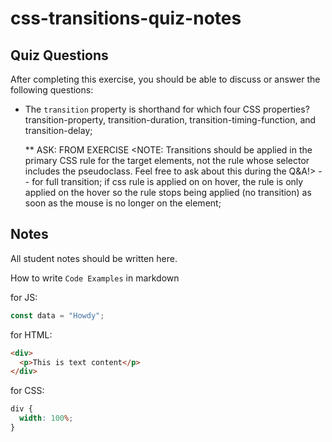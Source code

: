 # css-transitions-quiz-notes

## Quiz Questions

After completing this exercise, you should be able to discuss or answer the following questions:

- The `transition` property is shorthand for which four CSS properties?
transition-property, transition-duration, transition-timing-function, and transition-delay;

  ** ASK: FROM EXERCISE <NOTE: Transitions should be applied in the primary CSS rule for the target elements, not the rule whose selector includes the pseudoclass. Feel free to ask about this during the Q&A!>
-- for full transition; if css rule is applied on on hover, the rule is only applied on the hover so the rule stops being applied (no transition) as soon as the mouse is no longer on the element;

## Notes

All student notes should be written here.


How to write `Code Examples` in markdown

for JS:

```javascript
const data = "Howdy";
```

for HTML:

```html
<div>
  <p>This is text content</p>
</div>
```

for CSS:

```css
div {
  width: 100%;
}
```
